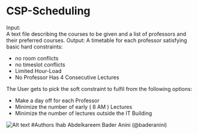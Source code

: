 # CSP-Scheduling
Input:  
A text file describing the courses to be given and a list of professors and their preferred courses.
Output:
A timetable for each professor satisfying basic hard constraints:
- no room conflicts
- no timeslot conflicts
- Limited Hour-Load
- No Professor Has 4 Consecutive Lectures

The User gets to pick the soft constraint to fulfil from the following options:
- Make a day off for each Professor
- Minimize the number of early ( 8 AM ) Lectures
- Minimize the number of lectures outside the IT Building

![Alt text](https://github.com/ihababdelkareem/CSP-Scheduling/blob/master/output-sample.png)
#Authors
Ihab Abdelkareem
Bader Anini (@baderanini)
